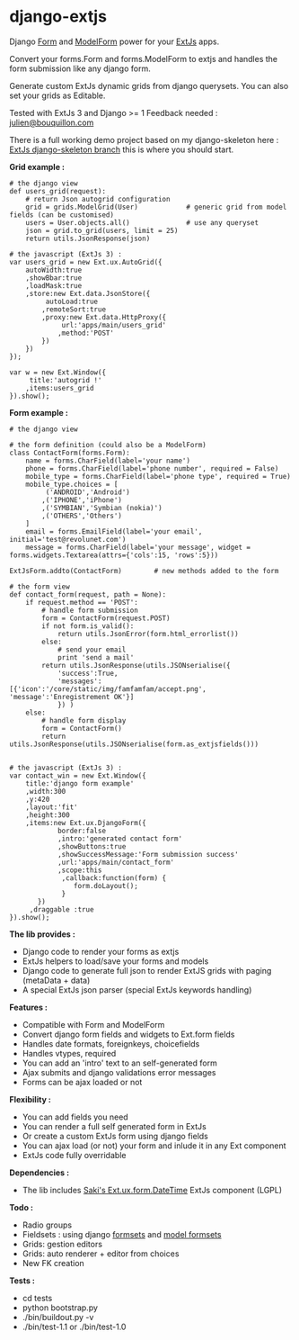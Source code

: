 django-extjs
============

Django [Form][1] and [ModelForm][2] power for your [ExtJs][3] apps.

Convert your forms.Form and forms.ModelForm to extjs and handles the form submission like any django form.

Generate custom ExtJs dynamic grids from django querysets. You can also set your grids as Editable.

Tested with ExtJs 3 and Django >= 1 Feedback needed  : <julien@bouquillon.com>

There is a full working demo project based on my django-skeleton here : [ExtJs django-skeleton branch][8] this is where you should start.

**Grid example :**

    # the django view
    def users_grid(request):
        # return Json autogrid configuration
        grid = grids.ModelGrid(User)            # generic grid from model fields (can be customised)
        users = User.objects.all()              # use any queryset
        json = grid.to_grid(users, limit = 25)    
        return utils.JsonResponse(json)

    # the javascript (ExtJs 3) :
    var users_grid = new Ext.ux.AutoGrid({
        autoWidth:true
        ,showBbar:true
        ,loadMask:true
        ,store:new Ext.data.JsonStore({
             autoLoad:true
            ,remoteSort:true
            ,proxy:new Ext.data.HttpProxy({
                 url:'apps/main/users_grid'
                ,method:'POST'
            })
        })
    });

    var w = new Ext.Window({
         title:'autogrid !'
        ,items:users_grid
    }).show();
    
**Form example :**

    # the django view

    # the form definition (could also be a ModelForm)
    class ContactForm(forms.Form):
        name = forms.CharField(label='your name')
        phone = forms.CharField(label='phone number', required = False)
        mobile_type = forms.CharField(label='phone type', required = True)
        mobile_type.choices = [
             ('ANDROID','Android')
            ,('IPHONE','iPhone')
            ,('SYMBIAN','Symbian (nokia)')
            ,('OTHERS','Others')
        ]
        email = forms.EmailField(label='your email', initial='test@revolunet.com')
        message = forms.CharField(label='your message', widget = forms.widgets.Textarea(attrs={'cols':15, 'rows':5}))

    ExtJsForm.addto(ContactForm)        # new methods added to the form
            
    # the form view
    def contact_form(request, path = None):
        if request.method == 'POST':
            # handle form submission
            form = ContactForm(request.POST)
            if not form.is_valid():
                return utils.JsonError(form.html_errorlist())
            else:
                # send your email
                print 'send a mail'
            return utils.JsonResponse(utils.JSONserialise({
                'success':True, 
                'messages': [{'icon':'/core/static/img/famfamfam/accept.png', 'message':'Enregistrement OK'}]
                }) )
        else:
            # handle form display
            form = ContactForm()
            return utils.JsonResponse(utils.JSONserialise(form.as_extjsfields()))
            

    # the javascript (ExtJs 3) :
    var contact_win = new Ext.Window({
        title:'django form example'
        ,width:300
        ,y:420
        ,layout:'fit'
        ,height:300
        ,items:new Ext.ux.DjangoForm({
                border:false
                ,intro:'generated contact form'
                ,showButtons:true
                ,showSuccessMessage:'Form submission success'
                ,url:'apps/main/contact_form' 
                ,scope:this
                 ,callback:function(form) {
                    form.doLayout();
                 }
           })
         ,draggable :true
    }).show();
    
**The lib provides :**

  - Django code to render your forms as extjs
  - ExtJs helpers to load/save your forms and models
  - Django code to generate full json to render ExtJS grids with paging (metaData + data)
  - A special ExtJs json parser (special ExtJs keywords handling)

**Features :**

  - Compatible with Form and ModelForm
  - Convert django form fields and widgets to Ext.form fields
  - Handles date formats, foreignkeys, choicefields
  - Handles vtypes, required
  - You can add an 'intro' text to an self-generated form
  - Ajax submits and django validations error messages
  - Forms can be ajax loaded or not

**Flexibility :**

  - You can add fields you need
  - You can render a full self generated form in ExtJs
  - Or create a custom ExtJs form using django fields
  - You can ajax load (or not) your form and inlude it in any Ext component
  - ExtJs code fully overridable

**Dependencies :**

  - The lib includes [Saki's Ext.ux.form.DateTime][4] ExtJs component (LGPL)
  
  
**Todo :** 

  - Radio groups
  - Fieldsets : using django  [formsets][6] and [model formsets][7]
  - Grids: gestion editors
  - Grids: auto renderer + editor from choices
  - New FK creation

**Tests :**

  - cd tests
  - python bootstrap.py
  - ./bin/buildout.py -v
  - ./bin/test-1.1 or ./bin/test-1.0

  
  [1]: http://docs.djangoproject.com/en/dev/topics/forms/
  [2]: http://docs.djangoproject.com/en/dev/topics/forms/modelforms/
  [3]: http://www.extjs.com
  [4]: http://www.extjs.com/forum/showthread.php?t=22661
  [5]: http://github.com/julienb/django-extjs/commit/3fbad2437db07adef645cbf132659932533e1e95#diff-2
  [6]: http://docs.djangoproject.com/en/dev/topics/forms/formsets/
  [7]: http://docs.djangoproject.com/en/dev/topics/forms/modelforms/
  [8]: http://github.com/revolunet/django-skeleton/tree/extjs
 
